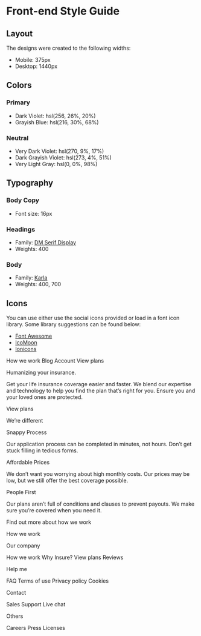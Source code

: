 # Front-end Style Guide

## Layout

The designs were created to the following widths:

- Mobile: 375px 
- Desktop: 1440px

## Colors

### Primary

- Dark Violet: hsl(256, 26%, 20%)
- Grayish Blue: hsl(216, 30%, 68%)

### Neutral

- Very Dark Violet: hsl(270, 9%, 17%)
- Dark Grayish Violet: hsl(273, 4%, 51%)
- Very Light Gray: hsl(0, 0%, 98%)

## Typography

### Body Copy

- Font size: 16px

### Headings

- Family: [DM Serif Display](https://fonts.google.com/specimen/DM+Serif+Display)
- Weights: 400

### Body

- Family: [Karla](https://fonts.google.com/specimen/Karla)
- Weights: 400, 700

## Icons

You can use either use the social icons provided or load in a font icon library. Some library suggestions can be found below:

- [Font Awesome](https://fontawesome.com)
- [IcoMoon](https://icomoon.io)
- [Ionicons](https://ionicons.com)












How we work
  Blog
  Account
  View plans

  Humanizing your insurance.

  Get your life insurance coverage easier and faster. We blend our expertise and technology to help you find the plan that’s right for you. Ensure you and your loved ones are protected.

  View plans

  We’re different

  Snappy Process

  Our application process can be completed in minutes, not hours. Don’t get stuck filling in tedious forms.

  Affordable Prices

  We don’t want you worrying about high monthly costs. Our prices may be low, but we still offer the best coverage possible.

  People First

  Our plans aren’t full of conditions and clauses to prevent payouts. We make sure you’re covered when you need it.

  Find out more about how we work

  How we work

  Our company

  How we work
  Why Insure?
  View plans
  Reviews

  Help me

  FAQ
  Terms of use
  Privacy policy
  Cookies

  Contact

  Sales
  Support
  Live chat

  Others

  Careers
  Press
  Licenses